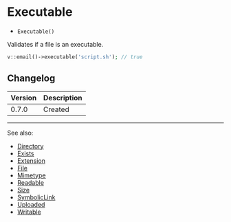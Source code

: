 # Executable

- `Executable()`

Validates if a file is an executable.

```php
v::email()->executable('script.sh'); // true
```

## Changelog

Version | Description
--------|-------------
  0.7.0 | Created

***
See also:

  * [Directory](Directory.md)
  * [Exists](Exists.md)
  * [Extension](Extension.md)
  * [File](File.md)
  * [Mimetype](Mimetype.md)
  * [Readable](Readable.md)
  * [Size](Size.md)
  * [SymbolicLink](SymbolicLink.md)
  * [Uploaded](Uploaded.md)
  * [Writable](Writable.md)

